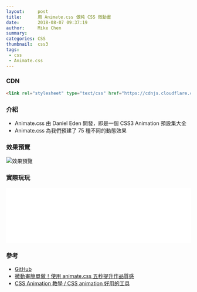 ```yaml
---
layout:     post
title:      用 Animate.css 做純 CSS 微動畫
date:       2018-08-07 09:37:19
author:     Mike Chen
summary:    
categories: CSS
thumbnail:  css3
tags:
 - css
 - Animate.css
---
```


### CDN

```html
<link rel="stylesheet" type="text/css" href="https://cdnjs.cloudflare.com/ajax/libs/animate.css/3.7.0/animate.min.css"/>
```

### 介紹
* Animate.css 由 Daniel Eden 開發，即是一個 CSS3 Animation 預設集大全
* Animate.css 為我們預建了 75 種不同的動態效果

### 效果預覽
![效果預覽](https://i.imgur.com/XiR4uhG.gif)


### 實際玩玩
<div class="iframe-rwd">
    <iframe scrolling='no' title='Animate.css Sample' src='//codepen.io/mikechen2017/embed/gjddpq/?height=265&theme-id=0&default-tab=css,result&embed-version=2' frameborder='no' allowtransparency='true' allowfullscreen='true' style='width: 100%;'>See the Pen <a href='https://codepen.io/mikechen2017/pen/gjddpq/'>Animate.css Sample</a> by Mike Chen (<a href='https://codepen.io/mikechen2017'>@mikechen2017</a>) on <a href='https://codepen.io'>CodePen</a>.
</iframe>
</div>


### 參考
* [GitHub](https://github.com/daneden/animate.css/)
* [微動畫簡單做！使用 animate.css 五秒提升作品質感](http://blog.infographics.tw/2016/11/animate-css/)
* [CSS Animation 教學 / CSS animation 好用的工具](https://www.youtube.com/watch?v=Y4xBYZJSvuM)